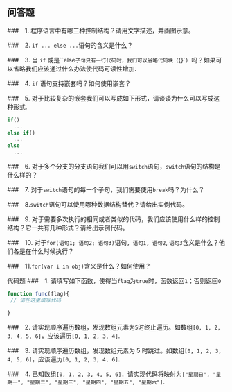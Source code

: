 ## 问答题
###　1. 程序语言中有哪三种控制结构？请用文字描述，并画图示意。  


###　2. `if ... else ...`语句的含义是什么？  


###　3. 当 `if` 或是``else`子句只有一行代码时，我们可以省略代码块（`{}`）吗？如果可以省略我们应该通过什么办法使代码可读性增加.  


###　4. `if` 语句支持嵌套吗？如何使用嵌套？  


###　5. 对于比较复杂的嵌套我们可以写成如下形式，请谈谈为什么可以写成这种形式.  
```js
if()
  ...
else if()
  ...
else
  ...
```


###　6. 对于多个分支的分支语句我们可以用`switch`语句，`switch`语句的结构是什么样的？  


###　7. 对于`switch`语句的每一个子句，我们需要使用`break`吗？为什么？  


###　8.`switch`语句可以使用哪种数据结构替代？请给出实例代码。  


###　9. 对于需要多次执行的相同或者类似的代码，我们应该使用什么样的控制结构？它一共有几种形式？请给出示例代码。  


###　10. 对于`for(语句1; 语句2; 语句3)`语句，`语句1`，`语句2`, `语句3`含义是什么？他们各是在什么时候执行？  


###　11.`for(var i in obj)`含义是什么？如何使用？  


代码题
###　1. 请填写如下函数，使得当`flag`为`true`时，函数返回`1`；否则返回`0`
```js
function func(flag){
 // 请在这里填写代码

}
```

###　2. 请实现顺序遍历数组，发现数组元素为`5`时终止遍历。如数组`[0, 1, 2, 3, 4, 5, 6]`，应该遍历`[0, 1, 2, 3, 4]`.  


###　3. 请实现顺序遍历数组，发现数组元素为 5 时跳过。如数组`[0, 1, 2, 3, 4, 5, 6]`，应该遍历`[0, 1, 2, 3, 4, 6]`.  


###　4. 已知数组`[0, 1, 2, 3, 4, 5, 6]`，请实现代码将映射为`["星期日", "星期一", "星期二", "星期三", "星期四", "星期五", "星期六"]`.  
